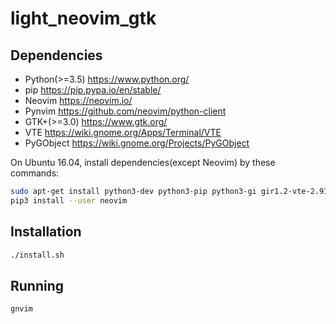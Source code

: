 # light_neovim_gtk

## Dependencies

* Python(>=3.5) https://www.python.org/
* pip https://pip.pypa.io/en/stable/
* Neovim https://neovim.io/
* Pynvim https://github.com/neovim/python-client
* GTK+(>=3.0) https://www.gtk.org/
* VTE https://wiki.gnome.org/Apps/Terminal/VTE
* PyGObject https://wiki.gnome.org/Projects/PyGObject

On Ubuntu 16.04, install dependencies(except Neovim) by these commands:

```sh
sudo apt-get install python3-dev python3-pip python3-gi gir1.2-vte-2.91
pip3 install --user neovim
```

## Installation

```sh
./install.sh
```

## Running

```sh
gnvim
```
